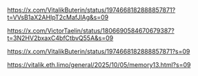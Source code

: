 https://x.com/VitalikButerin/status/1974668182888857871?t=VVsB1aX2AHIpT2cMafJlAg&s=09

https://x.com/VictorTaelin/status/1806690584670679387?t=3N2HV2bxaxC4bfCtbvQ55A&s=09

https://x.com/VitalikButerin/status/1974668182888857871?s=09

https://vitalik.eth.limo/general/2025/10/05/memory13.html?s=09